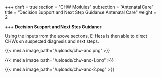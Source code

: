 +++
draft = true
section = "CHW Modules"
subsection = "Antenatal Care"
title = "Decision Support and Next Step Guidance Antenatal Care"
weight = 2

+++
**Decision Support and Next Step Guidance**

Using the inputs from the above sections, E-Heza is then able to direct CHWs on suspected diagnosis and next steps.

{{< media image_path="/uploads/chw-anc.png" >}}

{{< media image_path="/uploads/chw-anc-1.png" >}}

{{< media image_path="/uploads/chw-anc-2.png" >}}